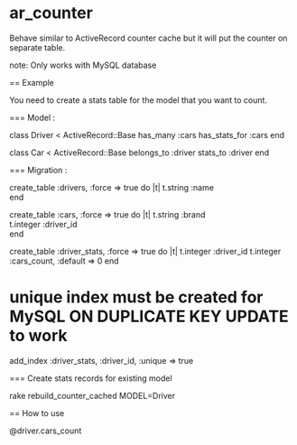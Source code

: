 ar_counter
==========

Behave similar to ActiveRecord counter cache but it will put the counter on separate table.

note:
Only works with MySQL database


== Example

You need to create a stats table for the model that you want to count.

=== Model :

  class Driver < ActiveRecord::Base 
    has_many :cars
    has_stats_for :cars
  end 

  class Car < ActiveRecord::Base 
    belongs_to :driver
    stats_to :driver
  end

=== Migration :

  create_table :drivers, :force => true do |t| 
    t.string :name  
  end

  create_table :cars, :force => true do |t| 
    t.string :brand  
    t.integer :driver_id  
  end  

  create_table :driver_stats, :force => true do |t|
    t.integer :driver_id
    t.integer :cars_count, :default => 0
  end
  
  # unique index must be created for MySQL ON DUPLICATE KEY UPDATE to work
  add_index :driver_stats, :driver_id, :unique => true

=== Create stats records for existing model

  rake rebuild_counter_cached MODEL=Driver

== How to use 

  @driver.cars_count

